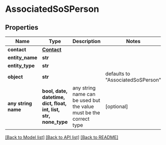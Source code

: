 # AssociatedSoSPerson


## Properties
Name | Type | Description | Notes
------------ | ------------- | ------------- | -------------
**contact** | [**Contact**](Contact.md) |  | 
**entity_name** | **str** |  | 
**entity_type** | **str** |  | 
**object** | **str** |  | defaults to "AssociatedSoSPerson"
**any string name** | **bool, date, datetime, dict, float, int, list, str, none_type** | any string name can be used but the value must be the correct type | [optional]

[[Back to Model list]](../README.md#documentation-for-models) [[Back to API list]](../README.md#documentation-for-api-endpoints) [[Back to README]](../README.md)


